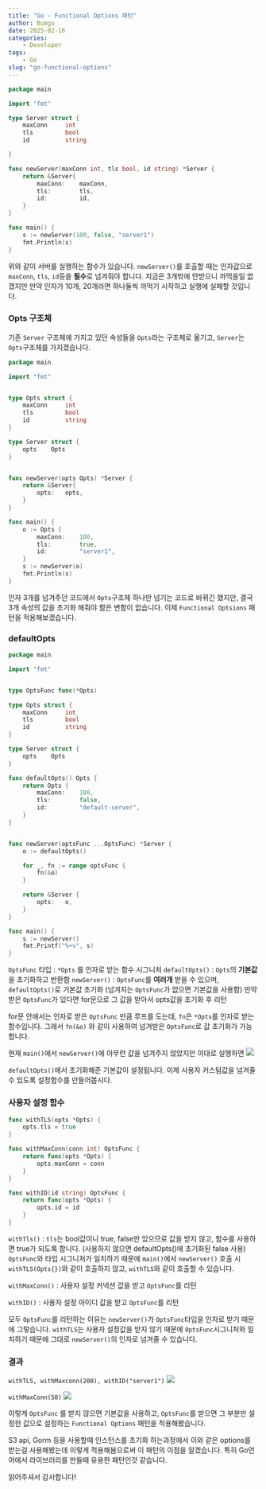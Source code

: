 ```yaml
---
title: "Go - Functional Options 패턴"
author: Bumgu
date: 2025-02-16
categories: 
    - Developer
tags: 
    - Go
slug: "go-functional-options"
---
```

```go
package main

import "fmt"

type Server struct {
	maxConn		int
	tls			bool
	id			string

}

func newServer(maxConn int, tls bool, id string) *Server {
	return &Server{
		maxConn:	maxConn,
		tls:		tls,
		id:			id,
	}
}

func main() {
	s := newServer(100, false, "server1")
	fmt.Println(s)
}
```
위와 같이 서버를 실행하는 함수가 있습니다.
`newServer()`를 호출할 때는 인자값으로 `maxConn`, `tls`, `id`등을 **필수**로 넘겨줘야 합니다.
지금은 3개밖에 안받으니 까먹을일 없겠지만 만약 인자가 10개, 20개라면 하나둘씩 까먹기 시작하고 실행에 실패할 것입니다.


### Opts 구조체
기존 `Server` 구조체에 가지고 있던 속성들을 `Opts`라는 구조체로 옮기고, `Server`는 `Opts`구조체를 가지겠습니다.

```go
package main

import "fmt"


type Opts struct {
	maxConn		int
	tls			bool
	id			string
}

type Server struct {
	opts	Opts
}


func newServer(opts Opts) *Server {
	return &Server{
		opts:	opts,
	}
}

func main() {
	o := Opts {
		maxConn:	100,
		tls:		true,
		id:			"server1",
	}
	s := newServer(o)
	fmt.Println(s)
}
```

인자 3개를 넘겨주던 코드에서 `Opts`구조체 하나만 넘기는 코드로 바뀌긴 했지만, 결국 3개 속성의 값을 초기화 해줘야 함은 변함이 없습니다.
이제 `Functional Optsions` 패턴을 적용해보겠습니다.

### defaultOpts
```go
package main

import "fmt"


type OptsFunc func(*Opts)

type Opts struct {
	maxConn		int
	tls			bool
	id			string
}

type Server struct {
	opts	Opts
}

func defaultOpts() Opts {
	return Opts {
		maxConn:	100,
		tls:		false,
		id:			"default-server",
	}
}


func newServer(optsFunc ...OptsFunc) *Server {
	o := defaultOpts()

	for _, fn := range optsFunc {
		fn(&o)
	}

	return &Server {
		opts:	o,
	}
}

func main() {
	s := newServer()
	fmt.Printf("%+v", s)
}
```

`OptsFunc` 타입 : `*Opts` 를 인자로 받는 함수 시그니처
`defaultOpts()` : `Opts`의 **기본값** 을 초기화하고 반환함
`newServer()` : `OptsFunc`를 **여러개** 받을 수 있으며, `defaultOpts()`로 기본값 초기화 (넘겨지는 `OptsFunc`가 없으면 기본값을 사용함) 만약 받은 `OptsFunc`가 있다면 for문으로 그 값을 받아서 opts값을 초기화 후 리턴

for문 안에서는 인자로 받은 `OptsFunc` 만큼 루프를 도는데, `fn`은 `*Opts`를 인자로 받는 함수입니다. 그래서 `fn(&o)` 와 같이 사용하여 넘겨받은 `OptsFunc`로 값 초기화가 가능합니다.

현재 `main()`에서 `newServer()`에 아무런 값을 넘겨주지 않았지만 이대로 실행하면
![](https://velog.velcdn.com/images/kellyb9/post/4f7b5d6f-6af7-4c2b-905c-cb8fa36d3df0/image.png)

`defaultOpts()`에서 초기화해준 기본값이 설정됩니다.
이제 사용자 커스텀값을 넘겨줄 수 있도록 설정함수를 만들어봅시다.

### 사용자 설정 함수
```go
func withTLS(opts *Opts) {
	opts.tls = true
}

func withMaxConn(conn int) OptsFunc {
	return func(opts *Opts) {
		opts.maxConn = conn
	}
}

func withID(id string) OptsFunc {
	return func(opts *Opts) {
		opts.id = id
	}
}
```
`withTls()` : `tls`는 bool값이니 true, false만 있으므로 값을 받지 않고, 함수를 사용하면 true가 되도록 합니다. (사용하지 않으면 defaultOpts()에 초기화된 false 사용) `OptsFunc`와 타입 시그니처가 일치하기 때문에 `main()`에서 `newServer()` 호출 시 `withTLS(Opts{})`와 같이 호출하지 않고, `withTLS`와 같이 호출할 수 있습니다.

`withMaxConn()` : 사용자 설정 커넥션 값을 받고 `OptsFunc`를 리턴

`withID()` : 사용자 설정 아이디 값을 받고 `OptsFunc`를 리턴

모두 `OptsFunc`를 리턴하는 이유는 `newServer()`가 `OptsFunc`타입을 인자로 받기 때문에 그렇습니다. `withTLS`는 사용자 설정값을 받지 않기 때문에 `OptsFunc`시그니처와 일치하기 때문에 그대로 `newServer()`의 인자로 넘겨줄 수 있습니다.

### 결과
`withTLS, withMaxconn(200), withID("server1")`
![](https://velog.velcdn.com/images/kellyb9/post/61013c30-c99c-4d20-a518-b2dea20f8d9e/image.png)

`withMaxConn(50)`
![](https://velog.velcdn.com/images/kellyb9/post/299e7eb4-47b8-4b20-9a6a-87d73da8c29e/image.png)


이렇게 `OptsFunc` 를 받지 않으면 기본값을 사용하고, 
`OptsFunc`를 받으면 그 부분만 설정한 값으로 설정하는 `Functional Options` 패턴을 적용해봤습니다.


S3 api, Gorm 등을 사용할때 인스턴스를 초기화 하는과정에서 이와 같은 options를 받는걸 사용해봤는데 이렇게 적용해봄으로써 이 패턴의 이점을 알겠습니다.
특히 Go언어에서 라이브러리를 만들때 유용한 패턴인것 같습니다.

읽어주셔서 감사합니다!

